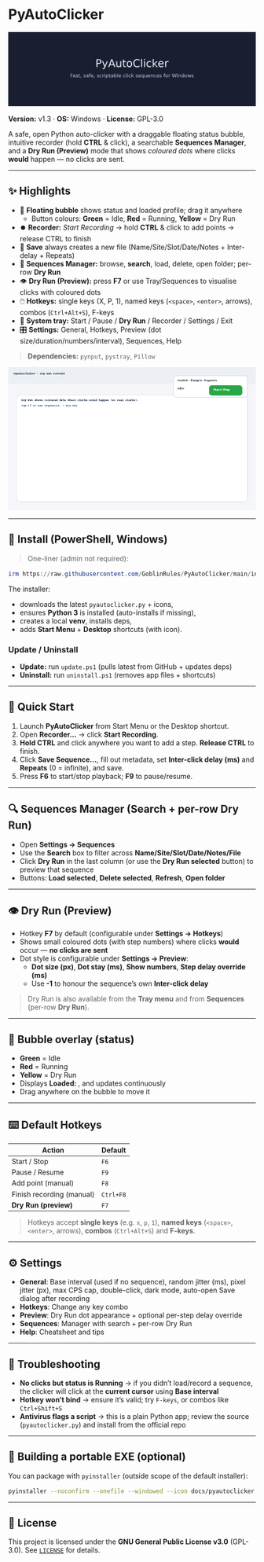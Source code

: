 # PyAutoClicker

![Preview](docs/banner.png)

**Version:** v1.3 · **OS:** Windows · **License:** GPL-3.0

A safe, open Python auto-clicker with a draggable floating status bubble, intuitive recorder (hold **CTRL** & click), a searchable **Sequences Manager**, and a **Dry Run (Preview)** mode that shows *coloured dots* where clicks **would** happen — no clicks are sent.

---

## ✨ Highlights

- 🫧 **Floating bubble** shows status and loaded profile; drag it anywhere  
  - Button colours: **Green** = Idle, **Red** = Running, **Yellow** = Dry Run
- ⏺️ **Recorder:** *Start Recording* → hold **CTRL** & click to add points → release CTRL to finish
- 💾 **Save** always creates a new file (Name/Site/Slot/Date/Notes + Inter-delay + Repeats)
- 📂 **Sequences Manager:** browse, **search**, load, delete, open folder; per-row **Dry Run**
- 👁️ **Dry Run (Preview):** press **F7** or use Tray/Sequences to visualise clicks with coloured dots
- 🖱️ **Hotkeys:** single keys (X, P, 1), named keys (`<space>`, `<enter>`, arrows), combos (`Ctrl+Alt+S`), F-keys
- 🧰 **System tray:** Start / Pause / **Dry Run** / Recorder / Settings / Exit
- 🎛️ **Settings:** General, Hotkeys, Preview (dot size/duration/numbers/interval), Sequences, Help

> **Dependencies:** `pynput`, `pystray`, `Pillow`

 
![Preview](docs/pyautoclicker_preview.gif)

---

## 🚀 Install (PowerShell, Windows)

> One-liner (admin not required):
```powershell
irm https://raw.githubusercontent.com/GoblinRules/PyAutoClicker/main/install.ps1 | iex
```

The installer:
- downloads the latest `pyautoclicker.py` + icons,
- ensures **Python 3** is installed (auto-installs if missing),
- creates a local **venv**, installs deps,
- adds **Start Menu** + **Desktop** shortcuts (with icon).

### Update / Uninstall
- **Update:** run `update.ps1` (pulls latest from GitHub + updates deps)  
- **Uninstall:** run `uninstall.ps1` (removes app files + shortcuts)

---

## 🧭 Quick Start

1. Launch **PyAutoClicker** from Start Menu or the Desktop shortcut.  
2. Open **Recorder…** → click **Start Recording**.  
3. **Hold CTRL** and click anywhere you want to add a step. **Release CTRL** to finish.  
4. Click **Save Sequence…**, fill out metadata, set **Inter-click delay (ms)** and **Repeats** (0 = infinite), and save.  
5. Press **F6** to start/stop playback; **F9** to pause/resume.

---

## 🔍 Sequences Manager (Search + per-row Dry Run)

- Open **Settings → Sequences**  
- Use the **Search** box to filter across **Name/Site/Slot/Date/Notes/File**  
- Click **Dry Run** in the last column (or use the **Dry Run selected** button) to preview that sequence  
- Buttons: **Load selected**, **Delete selected**, **Refresh**, **Open folder**

---

## 👁️ Dry Run (Preview)

- Hotkey **F7** by default (configurable under **Settings → Hotkeys**)  
- Shows small coloured dots (with step numbers) where clicks **would** occur — **no clicks are sent**  
- Dot style is configurable under **Settings → Preview**:  
  - **Dot size (px)**, **Dot stay (ms)**, **Show numbers**, **Step delay override (ms)**  
  - Use **-1** to honour the sequence’s own **Inter-click delay**

> Dry Run is also available from the **Tray menu** and from **Sequences** (per-row **Dry Run**).

---

## 🫧 Bubble overlay (status)

- **Green** = Idle  
- **Red** = Running  
- **Yellow** = Dry Run  
- Displays **Loaded: <sequence name>**, and updates continuously  
- Drag anywhere on the bubble to move it

---

## ⌨️ Default Hotkeys

| Action | Default |
|---|---|
| Start / Stop | `F6` |
| Pause / Resume | `F9` |
| Add point (manual) | `F8` |
| Finish recording (manual) | `Ctrl+F8` |
| **Dry Run (preview)** | `F7` |

> Hotkeys accept **single keys** (e.g. `x`, `p`, `1`), **named keys** (`<space>`, `<enter>`, arrows), **combos** (`Ctrl+Alt+S`) and **F-keys**.

---

## ⚙️ Settings

- **General**: Base interval (used if no sequence), random jitter (ms), pixel jitter (px), max CPS cap, double-click, dark mode, auto-open Save dialog after recording
- **Hotkeys**: Change any key combo
- **Preview**: Dry Run dot appearance + optional per-step delay override
- **Sequences**: Manager with search + per-row Dry Run
- **Help**: Cheatsheet and tips

---

## 🐞 Troubleshooting

- **No clicks but status is Running** → if you didn’t load/record a sequence, the clicker will click at the **current cursor** using **Base interval**  
- **Hotkey won’t bind** → ensure it’s valid; try `F-keys`, or combos like `Ctrl+Shift+S`  
- **Antivirus flags a script** → this is a plain Python app; review the source (`pyautoclicker.py`) and install from the official repo

---

## 🧪 Building a portable EXE (optional)

You can package with `pyinstaller` (outside scope of the default installer):
```bash
pyinstaller --noconfirm --onefile --windowed --icon docs/pyautoclicker.ico pyautoclicker.py
```

---

## 📄 License

This project is licensed under the **GNU General Public License v3.0** (GPL-3.0). See [`LICENSE`](../LICENSE) for details.
